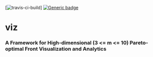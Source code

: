 [![travis-ci-build](https://travis-ci.com/chudur-budur/viz.svg?branch=master)] [![Generic badge](https://img.shields.io/badge/<SUBJECT>-<STATUS>-<COLOR>.svg)](https://shields.io/)
# viz
### A Framework for High-dimensional (3 <= m <= 10) Pareto-optimal Front Visualization and Analytics
